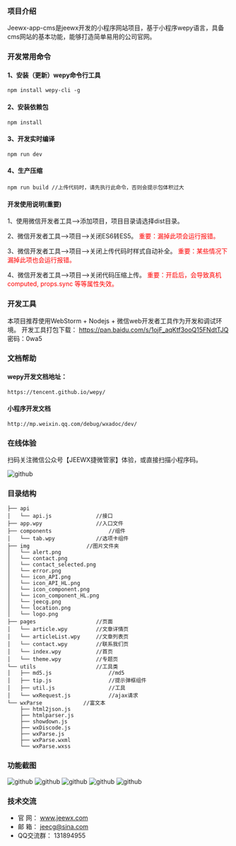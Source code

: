 ### 项目介绍
Jeewx-app-cms是jeewx开发的小程序网站项目，基于小程序wepy语言，具备cms网站的基本功能，能够打造简单易用的公司官网。

### 开发常用命令

#### 1、安装（更新）wepy命令行工具
	npm install wepy-cli -g

#### 2、安装依赖包
	npm install

#### 3、开发实时编译
	npm run dev

#### 4、生产压缩
	npm run build //上传代码时，请先执行此命令，否则会提示包体积过大

#### 开发使用说明(重要)

1、使用微信开发者工具-->添加项目，项目目录请选择dist目录。

2、微信开发者工具-->项目-->关闭ES6转ES5。 <font color=red>重要：漏掉此项会运行报错。</font> 

3、微信开发者工具-->项目-->关闭上传代码时样式自动补全。  <font color=red>重要：某些情况下漏掉此项也会运行报错。</font> 

4、微信开发者工具-->项目-->关闭代码压缩上传。  <font color=red>重要：开启后，会导致真机computed, props.sync 等等属性失效。</font> 

### 开发工具
本项目推荐使用WebStorm + Nodejs + 微信web开发者工具作为开发和调试环境。 开发工具打包下载：
	https://pan.baidu.com/s/1ojF_aqKtf3ooQ15FNdtTJQ 密码：0wa5
	
### 文档帮助

#### wepy开发文档地址：
	https://tencent.github.io/wepy/

#### 小程序开发文档
	http://mp.weixin.qq.com/debug/wxadoc/dev/

### 在线体验
扫码关注微信公众号【JEEWX捷微管家】体验，或直接扫描小程序码。

![github](https://img-blog.csdn.net/20180604194414442?watermark/2/text/aHR0cHM6Ly9ibG9nLmNzZG4ubmV0L3poYW5nZGFpc2NvdHQ=/font/5a6L5L2T/fontsize/400/fill/I0JBQkFCMA==/dissolve/70 "jeewx-app-cms")
	
### 目录结构

    ├── api
    │   └── api.js              //接口
    ├── app.wpy                 //入口文件
    ├── components                  //组件
    │   └── tab.wpy             //选项卡组件
    ├── img                  //图片文件夹
    │   └── alert.png
    │   └── contact.png
    │   └── contact_selected.png
    │   └── error.png
    │   └── icon_API.png
    │   └── icon_API_HL.png
    │   └── icon_component.png
    │   └── icon_component_HL.png
    │   └── jeecg.png
    │   └── location.png
    │   └── logo.png
    ├── pages                   //页面
    │   └── article.wpy			//文章详情页
    │   └── articleList.wpy		//文章列表页
    │   └── contact.wpy			//联系我们页
    │   └── index.wpy			//首页
    │   └── theme.wpy			//专题页
    └── utils                   //工具类
    │   ├── md5.js                  //md5
    │   ├── tip.js                  //提示弹框组件
    │   ├── util.js                 //工具
    │   └── wxRequest.js            //ajax请求
    └── wxParse             //富文本
        ├── html2json.js
        ├── htmlparser.js
        ├── showdown.js
        ├── wxDiscode.js
        ├── wxParse.js
        ├── wxParse.wxml
        └── wxParse.wxss    


		
### 功能截图
![github](https://img-blog.csdn.net/20180604194422754?watermark/2/text/aHR0cHM6Ly9ibG9nLmNzZG4ubmV0L3poYW5nZGFpc2NvdHQ=/font/5a6L5L2T/fontsize/400/fill/I0JBQkFCMA==/dissolve/70 "jeewx-app-cms")
![github](https://img-blog.csdn.net/20180604194436526?watermark/2/text/aHR0cHM6Ly9ibG9nLmNzZG4ubmV0L3poYW5nZGFpc2NvdHQ=/font/5a6L5L2T/fontsize/400/fill/I0JBQkFCMA==/dissolve/70 "jeewx-app-cms")
![github](https://img-blog.csdn.net/20180604194441960?watermark/2/text/aHR0cHM6Ly9ibG9nLmNzZG4ubmV0L3poYW5nZGFpc2NvdHQ=/font/5a6L5L2T/fontsize/400/fill/I0JBQkFCMA==/dissolve/70 "jeewx-app-cms")
![github](https://img-blog.csdn.net/20180604194447937?watermark/2/text/aHR0cHM6Ly9ibG9nLmNzZG4ubmV0L3poYW5nZGFpc2NvdHQ=/font/5a6L5L2T/fontsize/400/fill/I0JBQkFCMA==/dissolve/70 "jeewx-app-cms")
![github](https://img-blog.csdn.net/20180604194452656?watermark/2/text/aHR0cHM6Ly9ibG9nLmNzZG4ubmV0L3poYW5nZGFpc2NvdHQ=/font/5a6L5L2T/fontsize/400/fill/I0JBQkFCMA==/dissolve/70 "jeewx-app-cms")


### 技术交流

*   官 	  网：	www.jeewx.com
*   邮    箱：	jeecg@sina.com
*   QQ交流群：	131894955
